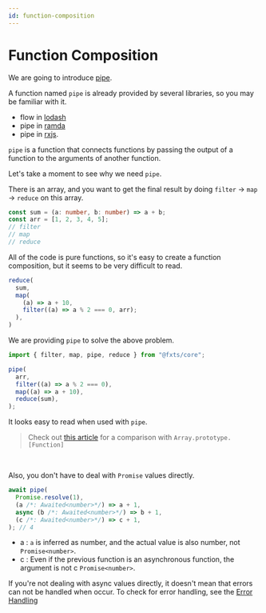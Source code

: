 ```yaml
---
id: function-composition
---
```


# Function Composition

We are going to introduce [pipe](https://fxts.dev/docs/pipe).

A function named `pipe` is already provided by several libraries, so you may be familiar with it.

- flow in [lodash](https://lodash.com/)
- pipe in [ramda](https://ramdajs.com/)
- pipe in [rxjs](https://rxjs.dev/).

`pipe` is a function that connects functions by passing the output of a function to the arguments of another function.

Let's take a moment to see why we need `pipe`.

There is an array, and you want to get the final result by doing `filter` -> `map` -> `reduce` on this array.

```typescript
const sum = (a: number, b: number) => a + b;
const arr = [1, 2, 3, 4, 5];
// filter
// map
// reduce
```

All of the code is pure functions, so it's easy to create a function composition, but it seems to be very difficult to read.

```typescript
reduce(
  sum,
  map(
    (a) => a + 10,
    filter((a) => a % 2 === 0, arr);
  ),
)
```

We are providing `pipe` to solve the above problem.

```typescript
import { filter, map, pipe, reduce } from "@fxts/core";

pipe(
  arr,
  filter((a) => a % 2 === 0),
  map((a) => a + 10),
  reduce(sum),
);
```

It looks easy to read when used with `pipe`.

> Check out [this article](https://fxts.dev/docs/lazy-evaluation) for a comparison with `Array.prototype.[Function]`

<br/>

Also, you don't have to deal with `Promise` values directly.

```typescript
await pipe(
  Promise.resolve(1),
  (a /*: Awaited<number>*/) => a + 1,
  async (b /*: Awaited<number>*/) => b + 1,
  (c /*: Awaited<number>*/) => c + 1,
); // 4
```

- a : `a` is inferred as number, and the actual value is also number, not `Promise<number>`.
- c : Even if the previous function is an asynchronous function, the argument is not c `Promise<number>`.

If you're not dealing with async values directly, it doesn't mean that errors can not be handled when occur.
To check for error handling, see the [Error Handling](https://fxts.dev/docs/error-handling)
